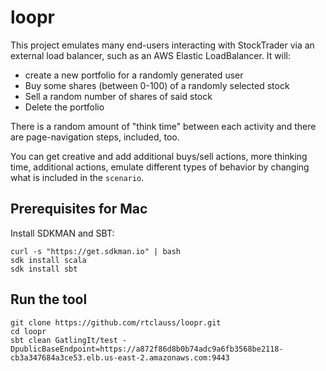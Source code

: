 # loopr

This project emulates many end-users interacting with StockTrader 
via an external load balancer, such as an AWS Elastic LoadBalancer. It will:
* create a new portfolio for a randomly generated user
* Buy some shares (between 0-100) of a randomly selected stock
* Sell a random number of shares of said stock
* Delete the portfolio

There is a random amount of "think time" between each activity and there are page-navigation steps, included, too.

You can get creative and add additional buys/sell actions, more thinking time, additional actions, 
emulate different types of behavior by changing what is included in the `scenario`.


## Prerequisites for Mac
Install SDKMAN and SBT:
```shell
curl -s "https://get.sdkman.io" | bash 
sdk install scala
sdk install sbt
```

## Run the tool

```shell
git clone https://github.com/rtclauss/loopr.git
cd loopr
sbt clean GatlingIt/test -DpublicBaseEndpoint=https://a872f86d8b0b74adc9a6fb3568be2118-cb3a347684a3ce53.elb.us-east-2.amazonaws.com:9443
```
